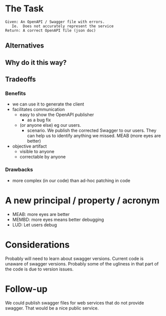 # The Task

    Given: An OpenAPI / Swagger file with errors.
       Ie.  Does not accurately represent the service
    Return: A correct OpenAPI file (json doc)


## Alternatives


## Why do it this way?

## Tradeoffs

### Benefits

- we can use it to generate the client
- facilitates communication
    - easy to show the OpenAPI publisher 
        - as a bug fix
    - (or anyone else) eg our users.
        - scenario.  We publish the corrected Swagger to our users.  They can
          help us to identify anything we missed.
          MEAB (more eyes are better)
- objective artifact
    - visible to anyone
    - correctable by anyone


### Drawbacks

- more complex (in our code) than ad-hoc patching in code


# A new principal / property / acronym

- MEAB: more eyes are better
- MEMBD:  more eyes means better debugging
- LUD:  Let users debug


# Considerations

Probably will need to learn about swagger versions.
Current code is unaware of swagger versions.  Probably some of the ugliness in
that part of the code is due to version issues.


# Follow-up

We could publish swagger files for web services that do not provide swagger.
That would be a nice public service.



